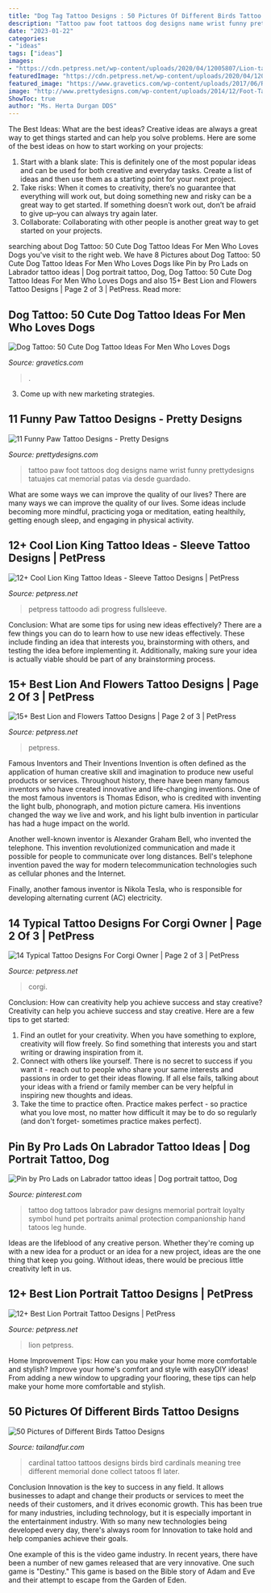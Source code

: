 ```yaml
---
title: "Dog Tag Tattoo Designs : 50 Pictures Of Different Birds Tattoo Designs"
description: "Tattoo paw foot tattoos dog designs name wrist funny prettydesigns tatuajes cat memorial patas via desde guardado"
date: "2023-01-22"
categories:
- "ideas"
tags: ["ideas"]
images:
- "https://cdn.petpress.net/wp-content/uploads/2020/04/12005807/Lion-tattoo-with-flowers-idea.jpg"
featuredImage: "https://cdn.petpress.net/wp-content/uploads/2020/04/12005807/Lion-tattoo-with-flowers-idea.jpg"
featured_image: "https://www.gravetics.com/wp-content/uploads/2017/06/Realistic-Dog-On-Arm.jpg"
image: "http://www.prettydesigns.com/wp-content/uploads/2014/12/Foot-Tattoo.jpg"
ShowToc: true
author: "Ms. Herta Durgan DDS"
---
```



The Best Ideas: What are the best ideas?
Creative ideas are always a great way to get things started and can help you solve problems. Here are some of the best ideas on how to start working on your projects: 
1. Start with a blank slate: This is definitely one of the most popular ideas and can be used for both creative and everyday tasks. Create a list of ideas and then use them as a starting point for your next project. 
2. Take risks: When it comes to creativity, there’s no guarantee that everything will work out, but doing something new and risky can be a great way to get started. If something doesn’t work out, don’t be afraid to give up–you can always try again later. 
3. Collaborate: Collaborating with other people is another great way to get started on your projects.

	

		
searching about Dog Tattoo: 50 Cute Dog Tattoo Ideas For Men Who Loves Dogs you've visit to the right web. We have 8 Pictures about Dog Tattoo: 50 Cute Dog Tattoo Ideas For Men Who Loves Dogs like Pin by Pro Lads on Labrador tattoo ideas | Dog portrait tattoo, Dog, Dog Tattoo: 50 Cute Dog Tattoo Ideas For Men Who Loves Dogs and also 15+ Best Lion and Flowers Tattoo Designs | Page 2 of 3 | PetPress. Read more:
		
    
## Dog Tattoo: 50 Cute Dog Tattoo Ideas For Men Who Loves Dogs

<img loading=lazy src="https://www.gravetics.com/wp-content/uploads/2017/06/Realistic-Dog-On-Arm.jpg" onerror="this.onerror=null;this.src='https://tse2.mm.bing.net/th?id=OIP.dQ7MEu42MPrDxX-gXRr7RgHaHa&amp;pid=15.1';" alt="Dog Tattoo: 50 Cute Dog Tattoo Ideas For Men Who Loves Dogs">

_Source: gravetics.com_

>. 

	

3. Come up with new marketing strategies.

    
## 11 Funny Paw Tattoo Designs - Pretty Designs

<img loading=lazy src="http://www.prettydesigns.com/wp-content/uploads/2014/12/Foot-Tattoo.jpg" onerror="this.onerror=null;this.src='https://tse1.mm.bing.net/th?id=OIP._ZkqOFSDflw73uELNbrXXwHaJ6&amp;pid=15.1';" alt="11 Funny Paw Tattoo Designs - Pretty Designs">

_Source: prettydesigns.com_

>tattoo paw foot tattoos dog designs name wrist funny prettydesigns tatuajes cat memorial patas via desde guardado. 

	

What are some ways we can improve the quality of our lives?
There are many ways we can improve the quality of our lives. Some ideas include becoming more mindful, practicing yoga or meditation, eating healthily, getting enough sleep, and engaging in physical activity.

    
## 12+ Cool Lion King Tattoo Ideas - Sleeve Tattoo Designs | PetPress

<img loading=lazy src="https://cdn.petpress.net/wp-content/uploads/2020/04/12005114/lion-king-tattoo-sleeve-girl.jpg" onerror="this.onerror=null;this.src='https://tse3.mm.bing.net/th?id=OIP.HzGuns698SN7OO1zdeg66gHaJ3&amp;pid=15.1';" alt="12+ Cool Lion King Tattoo Ideas - Sleeve Tattoo Designs | PetPress">

_Source: petpress.net_

>petpress tattoodo adi progress fullsleeve. 

	

Conclusion: What are some tips for using new ideas effectively?
There are a few things you can do to learn how to use new ideas effectively. These include finding an idea that interests you, brainstorming with others, and testing the idea before implementing it. Additionally, making sure your idea is actually viable should be part of any brainstorming process.

    
## 15+ Best Lion And Flowers Tattoo Designs | Page 2 Of 3 | PetPress

<img loading=lazy src="https://cdn.petpress.net/wp-content/uploads/2020/04/12005807/Lion-tattoo-with-flowers-idea.jpg" onerror="this.onerror=null;this.src='https://tse3.mm.bing.net/th?id=OIP.RwTEAHhCkADX90G0pr0kGwHaJ4&amp;pid=15.1';" alt="15+ Best Lion and Flowers Tattoo Designs | Page 2 of 3 | PetPress">

_Source: petpress.net_

>petpress. 

	

Famous Inventors and Their Inventions
Invention is often defined as the application of human creative skill and imagination to produce new useful products or services. Throughout history, there have been many famous inventors who have created innovative and life-changing inventions.
One of the most famous inventors is Thomas Edison, who is credited with inventing the light bulb, phonograph, and motion picture camera. His inventions changed the way we live and work, and his light bulb invention in particular has had a huge impact on the world.

Another well-known inventor is Alexander Graham Bell, who invented the telephone. This invention revolutionized communication and made it possible for people to communicate over long distances. Bell's telephone invention paved the way for modern telecommunication technologies such as cellular phones and the Internet.

Finally, another famous inventor is Nikola Tesla, who is responsible for developing alternating current (AC) electricity.

    
## 14 Typical Tattoo Designs For Corgi Owner | Page 2 Of 3 | PetPress

<img loading=lazy src="https://petpress.net/wp-content/uploads/2019/11/corgi4-6.jpg" onerror="this.onerror=null;this.src='https://tse2.mm.bing.net/th?id=OIP.zTz4ik-Te9ktJ8-FB0STDwAAAA&amp;pid=15.1';" alt="14 Typical Tattoo Designs For Corgi Owner | Page 2 of 3 | PetPress">

_Source: petpress.net_

>corgi. 

	

Conclusion: How can creativity help you achieve success and stay creative?
Creativity can help you achieve success and stay creative. Here are a few tips to get started: 
1. Find an outlet for your creativity. When you have something to explore, creativity will flow freely. So find something that interests you and start writing or drawing inspiration from it. 
2. Connect with others like yourself. There is no secret to success if you want it - reach out to people who share your same interests and passions in order to get their ideas flowing. If all else fails, talking about your ideas with a friend or family member can be very helpful in inspiring new thoughts and ideas. 
3. Take the time to practice often. Practice makes perfect - so practice what you love most, no matter how difficult it may be to do so regularly (and don't forget- sometimes practice makes perfect).

    
## Pin By Pro Lads On Labrador Tattoo Ideas | Dog Portrait Tattoo, Dog

<img loading=lazy src="https://i.pinimg.com/736x/e7/bf/00/e7bf00d44b4e71bb4df034ba59fe150b.jpg" onerror="this.onerror=null;this.src='https://tse4.mm.bing.net/th?id=OIP.aja_wPHfKLnhyXRzTV4aCQHaKV&amp;pid=15.1';" alt="Pin by Pro Lads on Labrador tattoo ideas | Dog portrait tattoo, Dog">

_Source: pinterest.com_

>tattoo dog tattoos labrador paw designs memorial portrait loyalty symbol hund pet portraits animal protection companionship hand tatoos leg hunde. 

	

Ideas are the lifeblood of any creative person. Whether they're coming up with a new idea for a product or an idea for a new project, ideas are the one thing that keep you going. Without ideas, there would be precious little creativity left in us.

    
## 12+ Best Lion Portrait Tattoo Designs | PetPress

<img loading=lazy src="https://cdn.petpress.net/wp-content/uploads/2020/04/12003644/lion-portrait-tattoo-sleeve-768x1152.png" onerror="this.onerror=null;this.src='https://tse4.mm.bing.net/th?id=OIP.1fC9lMIABDzpXzNUst6fBgHaLH&amp;pid=15.1';" alt="12+ Best Lion Portrait Tattoo Designs | PetPress">

_Source: petpress.net_

>lion petpress. 

	

Home Improvement Tips: How can you make your home more comfortable and stylish?
Improve your home's comfort and style with easyDIY ideas! From adding a new window to upgrading your flooring, these tips can help make your home more comfortable and stylish.

    
## 50 Pictures Of Different Birds Tattoo Designs

<img loading=lazy src="https://tailandfur.com/wp-content/uploads/2014/02/Birds-Tattoo-22.jpg" onerror="this.onerror=null;this.src='https://tse3.mm.bing.net/th?id=OIP.re22Uyh9tRsW3GD_keUecgHaHa&amp;pid=15.1';" alt="50 Pictures of Different Birds Tattoo Designs">

_Source: tailandfur.com_

>cardinal tattoo tattoos designs birds bird cardinals meaning tree different memorial done collect tatoos fl later. 

	

Conclusion
Innovation is the key to success in any field. It allows businesses to adapt and change their products or services to meet the needs of their customers, and it drives economic growth.
This has been true for many industries, including technology, but it is especially important in the entertainment industry. With so many new technologies being developed every day, there's always room for Innovation to take hold and help companies achieve their goals.

One example of this is the video game industry. In recent years, there have been a number of new games released that are very innovative. One such game is "Destiny." This game is based on the Bible story of Adam and Eve and their attempt to escape from the Garden of Eden.

